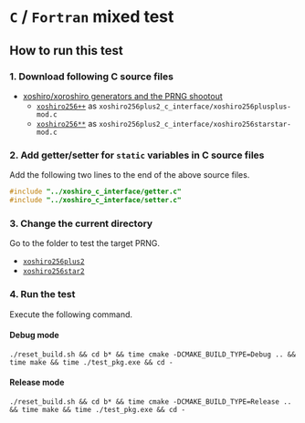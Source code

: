 # `C` / `Fortran` mixed test

## How to run this test

### 1. Download following C source files

- [xoshiro/xoroshiro generators and the PRNG shootout](https://prng.di.unimi.it/)
  - [`xoshiro256++`](https://prng.di.unimi.it/xoshiro256plusplus.c) as `xoshiro256plus2_c_interface/xoshiro256plusplus-mod.c`
  - [`xoshiro256**`](https://prng.di.unimi.it/xoshiro256starstar.c) as `xoshiro256plus2_c_interface/xoshiro256starstar-mod.c`

### 2. Add getter/setter for `static` variables in C source files

Add the following two lines to the end of the above source files.

```c
#include "../xoshiro_c_interface/getter.c"
#include "../xoshiro_c_interface/setter.c"
```

### 3. Change the current directory

Go to the folder to test the target PRNG.

- [`xoshiro256plus2`](xoshiro256plus2)
- [`xoshiro256star2`](xoshiro256star2)

### 4. Run the test

Execute the following command.

#### Debug mode

```
./reset_build.sh && cd b* && time cmake -DCMAKE_BUILD_TYPE=Debug .. && time make && time ./test_pkg.exe && cd -
```

#### Release mode

```
./reset_build.sh && cd b* && time cmake -DCMAKE_BUILD_TYPE=Release .. && time make && time ./test_pkg.exe && cd -
```

<!-- EOF -->
